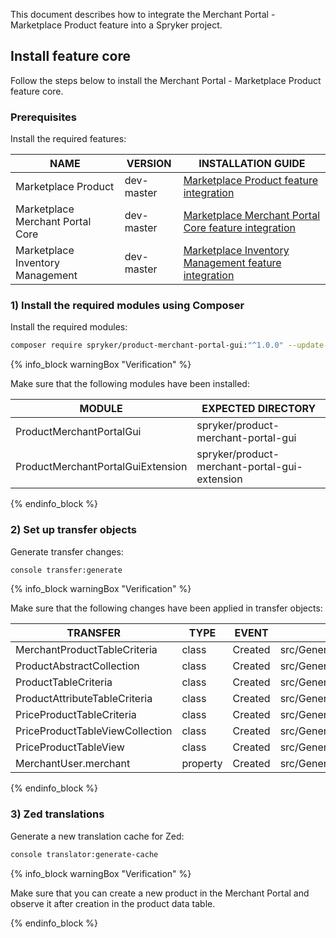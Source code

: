 

This document describes how to integrate the Merchant Portal - Marketplace Product feature into a Spryker project.

## Install feature core

Follow the steps below to install the Merchant Portal - Marketplace Product feature core.

### Prerequisites

Install the required features:

| NAME | VERSION | INSTALLATION GUIDE |
|-|-|-|
| Marketplace Product | dev-master | [Marketplace Product feature integration](/docs/pbc/all/product-information-management/{{page.version}}/marketplace/install-and-upgrade/install-features/install-the-marketplace-product-feature.html) |
| Marketplace Merchant Portal Core | dev-master | [Marketplace Merchant Portal Core feature integration](/docs/pbc/all/merchant-management/{{page.version}}/marketplace/install-and-upgrade/install-features/install-the-marketplace-merchant-portal-core-feature.html) |
| Marketplace Inventory Management  | dev-master | [Marketplace Inventory Management feature integration](/docs/pbc/all/warehouse-management-system/{{page.version}}/marketplace/install-features/install-the-marketplace-inventory-management-feature.html) |


### 1) Install the required modules using Composer

Install the required modules:

```bash
composer require spryker/product-merchant-portal-gui:"^1.0.0" --update-with-dependencies
```

{% info_block warningBox "Verification" %}

Make sure that the following modules have been installed:

| MODULE | EXPECTED DIRECTORY |
|-|-|
| ProductMerchantPortalGui | spryker/product-merchant-portal-gui |
| ProductMerchantPortalGuiExtension | spryker/product-merchant-portal-gui-extension |

{% endinfo_block %}

### 2) Set up transfer objects

Generate transfer changes:

```bash
console transfer:generate
```

{% info_block warningBox "Verification" %}

Make sure that the following changes have been applied in transfer objects:

| TRANSFER  | TYPE  | EVENT | PATH  |
|-|-|-|-|
| MerchantProductTableCriteria | class | Created | src/Generated/Shared/Transfer/MerchantProductTableCriteriaTransfer |
| ProductAbstractCollection | class | Created | src/Generated/Shared/Transfer/ProductAbstractCollectionTransfer |
| ProductTableCriteria | class | Created | src/Generated/Shared/Transfer/ProductTableCriteriaTransfer |
| ProductAttributeTableCriteria | class | Created | src/Generated/Shared/Transfer/ProductAttributeTableCriteriaTransfer |
| PriceProductTableCriteria | class | Created | src/Generated/Shared/Transfer/PriceProductTableCriteriaTransfer |
| PriceProductTableViewCollection | class | Created | src/Generated/Shared/Transfer/PriceProductTableViewCollectionTransfer |
| PriceProductTableView | class | Created | src/Generated/Shared/Transfer/PriceProductTableViewTransfer |
| MerchantUser.merchant | property | Created | src/Generated/Shared/Transfer/MerchantUserTransfer |

{% endinfo_block %}

### 3) Zed translations

Generate a new translation cache for Zed:

```bash
console translator:generate-cache
```

{% info_block warningBox "Verification" %}

Make sure that you can create a new product in the Merchant Portal and observe it after creation in the product data table.

{% endinfo_block %}
